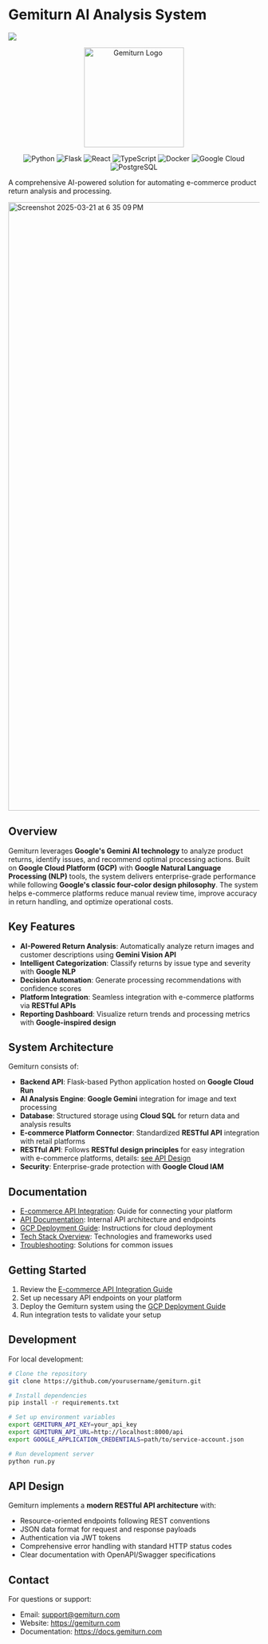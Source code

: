 # Gemiturn AI Analysis System
<div>
<img src="https://readme-typing-svg.demolab.com/?pause=1&size=50&color=f75c7e&center=True&width=1200&height=120&vCenter=True&lines=Gemiturn+AI+Analysis+System.;Power+By+Gemini+AI" />
</div>

<p align="center">
  <img src="frontend/public/logo1.png" alt="Gemiturn Logo" width="200">
</p>

<p align="center">
  <img src="https://img.shields.io/badge/Python-3776AB?style=for-the-badge&logo=python&logoColor=white" alt="Python">
  <img src="https://img.shields.io/badge/Flask-000000?style=for-the-badge&logo=flask&logoColor=white" alt="Flask">
  <img src="https://img.shields.io/badge/React-61DAFB?style=for-the-badge&logo=react&logoColor=black" alt="React">
  <img src="https://img.shields.io/badge/TypeScript-3178C6?style=for-the-badge&logo=typescript&logoColor=white" alt="TypeScript">
  <img src="https://img.shields.io/badge/Docker-2496ED?style=for-the-badge&logo=docker&logoColor=white" alt="Docker">
  <img src="https://img.shields.io/badge/Google_Cloud-4285F4?style=for-the-badge&logo=google-cloud&logoColor=white" alt="Google Cloud">
<img src="https://img.shields.io/badge/PostgreSQL-336791?style=for-the-badge&logo=postgresql&logoColor=white" alt="PostgreSQL">
</p>

A comprehensive AI-powered solution for automating e-commerce product return analysis and processing.

<img width="1220" alt="Screenshot 2025-03-21 at 6 35 09 PM" src="https://github.com/user-attachments/assets/9f6ecc51-864a-4e8b-91be-686cc518c1ab" />


## Overview

Gemiturn leverages **Google's Gemini AI technology** to analyze product returns, identify issues, and recommend optimal processing actions. Built on **Google Cloud Platform (GCP)** with **Google Natural Language Processing (NLP)** tools, the system delivers enterprise-grade performance while following **Google's classic four-color design philosophy**. The system helps e-commerce platforms reduce manual review time, improve accuracy in return handling, and optimize operational costs.

## Key Features

- **AI-Powered Return Analysis**: Automatically analyze return images and customer descriptions using **Gemini Vision API**
- **Intelligent Categorization**: Classify returns by issue type and severity with **Google NLP**
- **Decision Automation**: Generate processing recommendations with confidence scores
- **Platform Integration**: Seamless integration with e-commerce platforms via **RESTful APIs**
- **Reporting Dashboard**: Visualize return trends and processing metrics with **Google-inspired design**

## System Architecture

Gemiturn consists of:

- **Backend API**: Flask-based Python application hosted on **Google Cloud Run**
- **AI Analysis Engine**: **Google Gemini** integration for image and text processing
- **Database**: Structured storage using **Cloud SQL** for return data and analysis results
- **E-commerce Platform Connector**: Standardized **RESTful API** integration with retail platforms
- **RESTful API**: Follows **RESTful design principles** for easy integration with e-commerce platforms, details: [see API Design](#api-design)
- **Security**: Enterprise-grade protection with **Google Cloud IAM**

## Documentation

- [E-commerce API Integration](docs/ecommerce_api_integration.md): Guide for connecting your platform
- [API Documentation](docs/API_Integration.md): Internal API architecture and endpoints
- [GCP Deployment Guide](docs/gcp_deployment_guide.md): Instructions for cloud deployment
- [Tech Stack Overview](docs/TechStacks.md): Technologies and frameworks used
- [Troubleshooting](docs/TroubleShooting.md): Solutions for common issues

## Getting Started

1. Review the [E-commerce API Integration Guide](docs/ecommerce_api_integration.md)
2. Set up necessary API endpoints on your platform
3. Deploy the Gemiturn system using the [GCP Deployment Guide](docs/gcp_deployment_guide.md)
4. Run integration tests to validate your setup

## Development

For local development:

```bash
# Clone the repository
git clone https://github.com/yourusername/gemiturn.git

# Install dependencies
pip install -r requirements.txt

# Set up environment variables
export GEMITURN_API_KEY=your_api_key
export GEMITURN_API_URL=http://localhost:8000/api
export GOOGLE_APPLICATION_CREDENTIALS=path/to/service-account.json

# Run development server
python run.py
```

## API Design

Gemiturn implements a **modern RESTful API architecture** with:

- Resource-oriented endpoints following REST conventions
- JSON data format for request and response payloads
- Authentication via JWT tokens
- Comprehensive error handling with standard HTTP status codes
- Clear documentation with OpenAPI/Swagger specifications

## Contact

For questions or support:

- Email: support@gemiturn.com
- Website: https://gemiturn.com
- Documentation: https://docs.gemiturn.com
